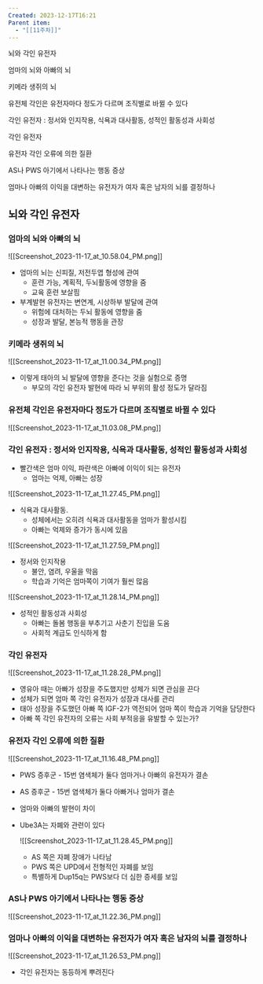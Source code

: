 ```yaml
---
Created: 2023-12-17T16:21
Parent item:
  - "[[11주차]]"
---
```

뇌와 각인 유전자

엄마의 뇌와 아빠의 뇌

키메라 생쥐의 뇌

유전체 각인은 유전자마다 정도가 다르며 조직별로 바뀔 수 있다

각인 유전자 : 정서와 인지작용, 식욕과 대사활동, 성적인 활동성과 사회성

각인 유전자

유전자 각인 오류에 의한 질환

AS나 PWS 아기에서 나타나는 행동 증상

엄마나 아빠의 이익을 대변하는 유전자가 여자 혹은 남자의 뇌를 결정하나

## 뇌와 각인 유전자

### 엄마의 뇌와 아빠의 뇌

![[Screenshot_2023-11-17_at_10.58.04_PM.png]]

- 엄마의 뇌는 신피질, 저전두엽 형성에 관여
    - 훈련 가능, 계획적, 두뇌활동에 영향을 줌
    - 교육 훈련 보살핌
- 부계발현 유전자는 변연계, 시상하부 발달에 관여
    - 위험에 대처하는 두뇌 활동에 영향을 줌
    - 성장과 발달, 본능적 행동을 관장

### 키메라 생쥐의 뇌

![[Screenshot_2023-11-17_at_11.00.34_PM.png]]

- 이렇게 태아의 뇌 발달에 영향을 준다는 것을 실험으로 증명
    - 부모의 각인 유전자 발현에 따라 뇌 부위의 활성 정도가 달라짐

### 유전체 각인은 유전자마다 정도가 다르며 조직별로 바뀔 수 있다

![[Screenshot_2023-11-17_at_11.03.08_PM.png]]

### 각인 유전자 : 정서와 인지작용, 식욕과 대사활동, 성적인 활동성과 사회성

- 빨간색은 엄마 이익, 파란색은 아빠에 이익이 되는 유전자
    - 엄마는 억제, 아빠는 성장

![[Screenshot_2023-11-17_at_11.27.45_PM.png]]

- 식욕과 대사활동.
    - 성체에서는 오히려 식욕과 대사활동을 엄마가 활성시킴
    - 아빠는 억제와 증가가 동시에 있음

![[Screenshot_2023-11-17_at_11.27.59_PM.png]]

- 정서와 인지작용
    - 불안, 염려, 우울을 막음
    - 학습과 기억은 엄마쪽이 기여가 훨씬 많음

![[Screenshot_2023-11-17_at_11.28.14_PM.png]]

- 성적인 활동성과 사회성
    - 아빠는 돌봄 행동을 부추기고 사춘기 진입을 도움
    - 사회적 계급도 인식하게 함

### 각인 유전자

![[Screenshot_2023-11-17_at_11.28.28_PM.png]]

- 영유아 때는 아빠가 성장을 주도했지만 성체가 되면 관심을 끈다
- 성체가 되면 엄마 쪽 각인 유전자가 성장과 대사를 관리
- 태아 성장을 주도했던 아빠 쪽 IGF-2가 역전되어 엄마 쪽이 학습과 기억을 담당한다
- 아빠 쪽 각인 유전자의 오류는 사회 부적응을 유발할 수 있는가?

### 유전자 각인 오류에 의한 질환

![[Screenshot_2023-11-17_at_11.16.48_PM.png]]

- PWS 증후군 - 15번 염색체가 둘다 엄마거나 아빠의 유전자가 결손
- AS 증후군 - 15번 염색체가 둘다 아빠거나 엄마가 결손
- 엄마와 아빠의 발현이 차이
- Ube3A는 자폐와 관련이 있다
    
    ![[Screenshot_2023-11-17_at_11.28.45_PM.png]]
    
    - AS 쪽은 자폐 장애가 나타남
    - PWS 쪽은 UPD에서 전형적인 자폐를 보임
    - 특별하게 Dup15q는 PWS보다 더 심한 증세를 보임

### AS나 PWS 아기에서 나타나는 행동 증상

![[Screenshot_2023-11-17_at_11.22.36_PM.png]]

### 엄마나 아빠의 이익을 대변하는 유전자가 여자 혹은 남자의 뇌를 결정하나

![[Screenshot_2023-11-17_at_11.26.53_PM.png]]

- 각인 유전자는 동등하게 뿌려진다